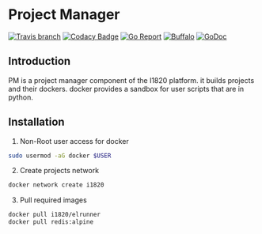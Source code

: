 # Project Manager
[![Travis branch](https://img.shields.io/travis/com/I1820/pm/master.svg?style=flat-square)](https://travis-ci.com/I1820/pm)
[![Codacy Badge](https://img.shields.io/codacy/grade/7dd562018dbc45f4a069c12c48195add.svg?style=flat-square)](https://www.codacy.com/project/i1820/pm/dashboard)
[![Go Report](https://goreportcard.com/badge/github.com/I1820/pm?style=flat-square)](https://goreportcard.com/report/github.com/I1820/pm)
[![Buffalo](https://img.shields.io/badge/powered%20by-buffalo-blue.svg?style=flat-square)](http://gobuffalo.io)
[![GoDoc](https://img.shields.io/badge/godoc-reference-blue.svg?style=flat-square)](https://godoc.org/github.com/I1820/pm)


## Introduction
PM is a project manager component of the I1820 platform.
it builds projects and their dockers. docker provides a sandbox for user scripts that are in python.

## Installation

1. Non-Root user access for docker
```sh
sudo usermod -aG docker $USER
```

2. Create projects network
```sh
docker network create i1820
```

3. Pull required images
```sh
docker pull i1820/elrunner
docker pull redis:alpine
```

